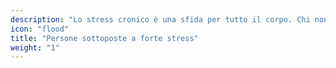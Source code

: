 ```yaml
---
description: "Lo stress cronico è una sfida per tutto il corpo. Chi non può ridurre lo stress vuole proteggersi dagli effetti sulla salute attraverso una prevenzione ottimale."
icon: "flood"
title: "Persone sottoposte a forte stress"
weight: "1"
---
```



